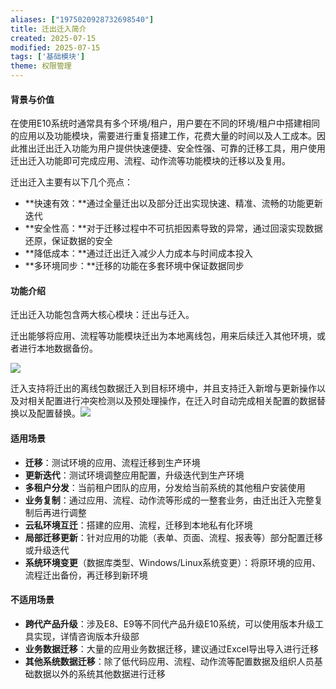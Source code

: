 ```yaml
---
aliases: ["1975020928732698540"]
title: 迁出迁入简介
created: 2025-07-15
modified: 2025-07-15
tags: ['基础模块']
theme: 权限管理
---
```


#### **背景与价值**

在使用E10系统时通常具有多个环境/租户，用户要在不同的环境/租户中搭建相同的应用以及功能模块，需要进行重复搭建工作，花费大量的时间以及人工成本。因此推出迁出迁入功能为用户提供快速便捷、安全性强、可靠的迁移工具，用户使用迁出迁入功能即可完成应用、流程、动作流等功能模块的迁移以及复用。

迁出迁入主要有以下几个亮点：

- **快速有效：**通过全量迁出以及部分迁出实现快速、精准、流畅的功能更新迭代
- **安全性高：**对于迁移过程中不可抗拒因素导致的异常，通过回滚实现数据还原，保证数据的安全
- **降低成本：**通过迁出迁入减少人力成本与时间成本投入
- **多环境同步：**迁移的功能在多套环境中保证数据同步

#### **功能介绍**

迁出迁入功能包含两大核心模块：迁出与迁入。

迁出能够将应用、流程等功能模块迁出为本地离线包，用来后续迁入其他环境，或者进行本地数据备份。

![](809e3f732ad87f4e6551e482248f7549.jpg)

迁入支持将迁出的离线包数据迁入到目标环境中，并且支持迁入新增与更新操作以及对相关配置进行冲突检测以及预处理操作，在迁入时自动完成相关配置的数据替换以及配置替换。![](abb3dd3cbebd38ad77cdd87c4100957e.jpg)

#### **适用场景**

- **迁移**：测试环境的应用、流程迁移到生产环境
- **更新迭代**：测试环境调整应用配置，升级迭代到生产环境
- **多租户分发**：当前租户团队的应用，分发给当前系统的其他租户安装使用
- **业务复制**：通过应用、流程、动作流等形成的一整套业务，由迁出迁入完整复制后再进行调整
- **云私环境互迁**：搭建的应用、流程，迁移到本地私有化环境
- **局部迁移更新**：针对应用的功能（表单、页面、流程、报表等）部分配置迁移或升级迭代
- **系统环境变更**（数据库类型、Windows/Linux系统变更）：将原环境的应用、流程迁出备份，再迁移到新环境

#### **不适用场景**

- **跨代产品升级**：涉及E8、E9等不同代产品升级E10系统，可以使用版本升级工具实现，详情咨询版本升级部
- **业务数据迁移**：大量的应用业务数据迁移，建议通过Excel导出导入进行迁移
- **其他系统数据迁移**：除了低代码应用、流程、动作流等配置数据及组织人员基础数据以外的系统其他数据进行迁移
